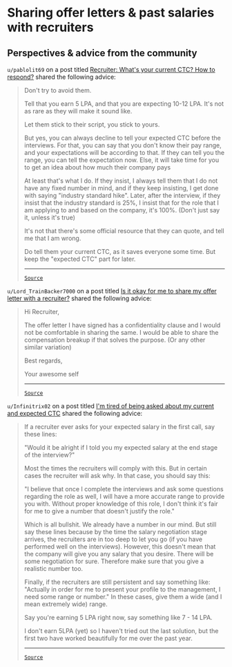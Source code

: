 # Sharing offer letters & past salaries with recruiters

## Perspectives & advice from the community

`u/pablolit69` on a post titled
[Recruiter: What's your current CTC? How to respond?](https://www.reddit.com/r/developersIndia/comments/xhiz2b/recruiter_whats_your_current_ctc_how_to/)
shared the following advice:

<blockquote>

Don't try to avoid them.

Tell that you earn 5 LPA, and that you are expecting 10-12 LPA. It's not as rare
as they will make it sound like.

Let them stick to their script, you stick to yours.

But yes, you can always decline to tell your expected CTC before the interviews.
For that, you can say that you don't know their pay range, and your expectations
will be according to that. If they can tell you the range, you can tell the
expectation now. Else, it will take time for you to get an idea about how much
their company pays

At least that's what I do. If they insist, I always tell them that I do not have
any fixed number in mind, and if they keep insisting, I get done with saying
"industry standard hike". Later, after the interview, if they insist that the
industry standard is 25%, I insist that for the role that I am applying to and
based on the company, it's 100%. (Don't just say it, unless it's true)

It's not that there's some official resource that they can quote, and tell me
that I am wrong.

Do tell them your current CTC, as it saves everyone some time. But keep the
"expected CTC" part for later.

---

[`Source`](https://www.reddit.com/r/developersIndia/comments/xhiz2b/comment/ioy1xia/)

</blockquote>

`u/Lord_TrainBacker7000` on a post titled
[Is it okay for me to share my offer letter with a recruiter?](https://www.reddit.com/r/developersIndia/comments/v32lvo/is_it_okay_for_me_to_share_my_offer_letter_with_a/)
shared the following advice:

<blockquote>

Hi Recruiter,

The offer letter I have signed has a confidentiality clause and I would not be
comfortable in sharing the same. I would be able to share the compensation
breakup if that solves the purpose. (Or any other similar variation)

Best regards,

Your awesome self

---

[`Source`](https://www.reddit.com/r/developersIndia/comments/v32lvo/comment/iaw284y/)

</blockquote>

`u/Infinitrix02` on a post titled
[I'm tired of being asked about my current and expected CTC](https://www.reddit.com/r/developersIndia/comments/qnvk1d/im_tired_of_being_asked_about_my_current_and/)
shared the following advice:

<blockquote>

If a recruiter ever asks for your expected salary in the first call, say these
lines:

"Would it be alright if I told you my expected salary at the end stage of the
interview?"

Most the times the recruiters will comply with this. But in certain cases the
recruiter will ask why. In that case, you should say this:

"I believe that once I complete the interviews and ask some questions regarding
the role as well, I will have a more accurate range to provide you with. Without
proper knowledge of this role, I don't think it's fair for me to give a number
that doesn't justify the role."

Which is all bullshit. We already have a number in our mind. But still say these
lines because by the time the salary negotiation stage arrives, the recruiters
are in too deep to let you go (if you have performed well on the interviews).
However, this doesn't mean that the company will give you any salary that you
desire. There will be some negotiation for sure. Therefore make sure that you
give a realistic number too.

Finally, if the recruiters are still persistent and say something like:
"Actually in order for me to present your profile to the management, I need some
range or number." In these cases, give them a wide (and I mean extremely wide)
range.

Say you're earning 5 LPA right now, say something like 7 - 14 LPA.

I don't earn 5LPA (yet) so I haven't tried out the last solution, but the first
two have worked beautifully for me over the past year.

---

[`Source`](https://www.reddit.com/r/developersIndia/comments/qnvk1d/comment/hjj0ybp/)

</blockquote>
